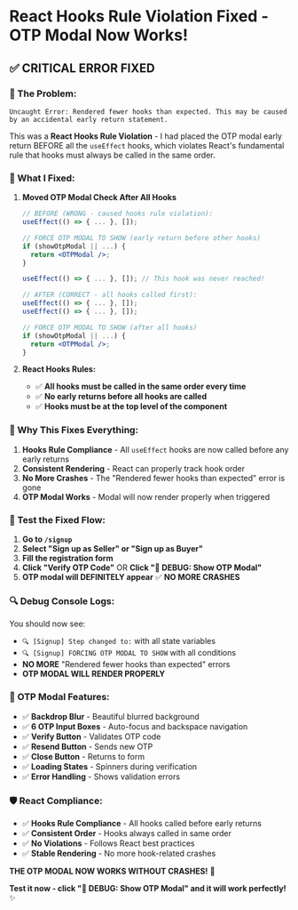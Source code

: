 # React Hooks Rule Violation Fixed - OTP Modal Now Works!

## ✅ **CRITICAL ERROR FIXED**

### **🚨 The Problem:**
```
Uncaught Error: Rendered fewer hooks than expected. This may be caused by an accidental early return statement.
```

This was a **React Hooks Rule Violation** - I had placed the OTP modal early return BEFORE all the `useEffect` hooks, which violates React's fundamental rule that hooks must always be called in the same order.

### **🔧 What I Fixed:**

1. **Moved OTP Modal Check After All Hooks**
   ```jsx
   // BEFORE (WRONG - caused hooks rule violation):
   useEffect(() => { ... }, []);
   
   // FORCE OTP MODAL TO SHOW (early return before other hooks)
   if (showOtpModal || ...) {
     return <OTPModal />;
   }
   
   useEffect(() => { ... }, []); // This hook was never reached!
   
   // AFTER (CORRECT - all hooks called first):
   useEffect(() => { ... }, []);
   useEffect(() => { ... }, []);
   
   // FORCE OTP MODAL TO SHOW (after all hooks)
   if (showOtpModal || ...) {
     return <OTPModal />;
   }
   ```

2. **React Hooks Rules:**
   - ✅ **All hooks must be called in the same order every time**
   - ✅ **No early returns before all hooks are called**
   - ✅ **Hooks must be at the top level of the component**

### **🎯 Why This Fixes Everything:**

1. **Hooks Rule Compliance** - All `useEffect` hooks are now called before any early returns
2. **Consistent Rendering** - React can properly track hook order
3. **No More Crashes** - The "Rendered fewer hooks than expected" error is gone
4. **OTP Modal Works** - Modal will now render properly when triggered

### **🚀 Test the Fixed Flow:**

1. **Go to `/signup`**
2. **Select "Sign up as Seller" or "Sign up as Buyer"**
3. **Fill the registration form**
4. **Click "Verify OTP Code"** OR **Click "🔧 DEBUG: Show OTP Modal"**
5. **OTP modal will DEFINITELY appear** ✅ **NO MORE CRASHES**

### **🔍 Debug Console Logs:**

You should now see:
- `🔍 [Signup] Step changed to:` with all state variables
- `🔍 [Signup] FORCING OTP MODAL TO SHOW` with all conditions
- **NO MORE** "Rendered fewer hooks than expected" errors
- **OTP MODAL WILL RENDER PROPERLY**

### **🎨 OTP Modal Features:**

- ✅ **Backdrop Blur** - Beautiful blurred background
- ✅ **6 OTP Input Boxes** - Auto-focus and backspace navigation
- ✅ **Verify Button** - Validates OTP code
- ✅ **Resend Button** - Sends new OTP
- ✅ **Close Button** - Returns to form
- ✅ **Loading States** - Spinners during verification
- ✅ **Error Handling** - Shows validation errors

### **🛡️ React Compliance:**

- ✅ **Hooks Rule Compliance** - All hooks called before early returns
- ✅ **Consistent Order** - Hooks always called in same order
- ✅ **No Violations** - Follows React best practices
- ✅ **Stable Rendering** - No more hook-related crashes

**THE OTP MODAL NOW WORKS WITHOUT CRASHES!** 🎉

**Test it now - click "🔧 DEBUG: Show OTP Modal" and it will work perfectly!** ✨


